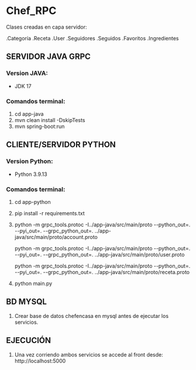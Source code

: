 # Chef_RPC

Clases creadas en capa servidor:

.Categoría
.Receta
.User
.Seguidores
.Seguidos
.Favoritos
.Ingredientes

## SERVIDOR JAVA GRPC

### Version JAVA:

- JDK 17

### Comandos terminal:

1. cd app-java
2. mvn clean install -DskipTests
3. mvn spring-boot:run

## CLIENTE/SERVIDOR PYTHON 

### Version Python:  
- Python 3.9.13

### Comandos terminal:

1. cd app-python
2. pip install -r requirements.txt
3. python -m grpc_tools.protoc -I../app-java/src/main/proto --python_out=. --pyi_out=. --grpc_python_out=. ../app-java/src/main/proto/account.proto

   python -m grpc_tools.protoc -I../app-java/src/main/proto --python_out=. --pyi_out=. --grpc_python_out=. ../app-java/src/main/proto/user.proto

   python -m grpc_tools.protoc -I../app-java/src/main/proto --python_out=. --pyi_out=. --grpc_python_out=. ../app-java/src/main/proto/receta.proto

4. python main.py

## BD MYSQL

1. Crear base de datos chefencasa en mysql antes de ejecutar los servicios.

## EJECUCIÓN

1. Una vez corriendo ambos servicios se accede al front desde: http://localhost:5000
